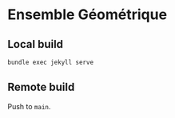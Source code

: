 # Ensemble Géométrique

## Local build

```sh
bundle exec jekyll serve
```

## Remote build

Push to `main`.
